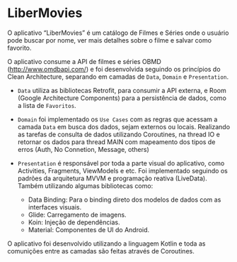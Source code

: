 # LiberMovies

O aplicativo “LiberMovies” é um catálogo de Filmes e Séries onde o usuário pode buscar por nome, ver mais detalhes sobre o filme e salvar como favorito.

O aplicativo consume a API de filmes e séries OBMD (http://www.omdbapi.com/) e foi desenvolvida seguindo os princípios do Clean Architecture, separando em camadas de `Data`, `Domain` e `Presentation`.

- `Data` utiliza as bibliotecas Retrofit, para consumir a API externa, e Room (Google Architecture Components) para a persistência de dados, como a lista de `Favoritos`.

- `Domain` foi implementado os `Use Cases` com as regras que acessam a camada `Data` em busca dos dados, sejam externos ou locais. Realizando as tarefas de consulta de dados utilizando Coroutines, na thread IO e retornar os dados para thread MAIN com mapeamento dos tipos de erros (Auth, No Connetion, Message, others)

- `Presentation` é responsável por toda a parte visual do aplicativo, como Activities, Fragments, ViewModels e etc. Foi implementado seguindo os padrões da arquitetura MVVM e programação reativa (LiveData).
Também utilizando algumas bibliotecas como:
  - Data Binding: Para o binding direto dos modelos de dados com as interfaces visuais.
  - Glide: Carregamento de imagens.
  - Koin: Injeção de dependências.
  - Material: Componentes de UI do Android.
  
O aplicativo foi desenvolvido utilizando a linguagem Kotlin e toda as comunições entre as camadas são feitas através de Coroutines.

